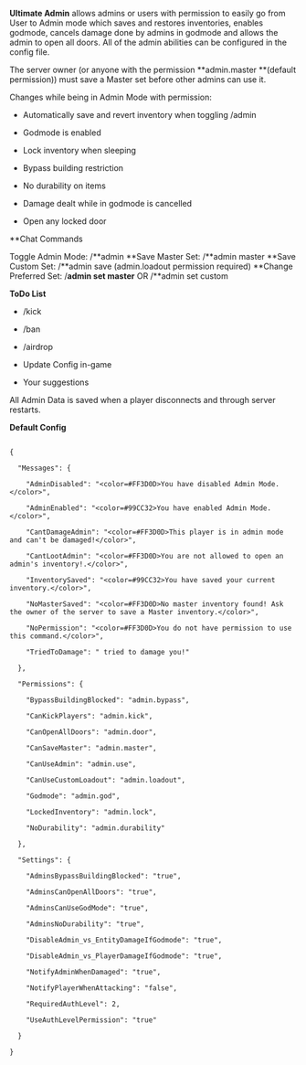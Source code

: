 **Ultimate Admin** allows admins or users with permission to easily go from User to Admin mode which saves and restores inventories, enables godmode, cancels damage done by admins in godmode and allows the admin to open all doors. All of the admin abilities can be configured in the config file.


The server owner (or anyone with the permission **admin.master **(default permission)) must save a Master set before other admins can use it.


Changes while being in Admin Mode with permission:

- Automatically save and revert inventory when toggling /admin

- Godmode is enabled

- Lock inventory when sleeping

- Bypass building restriction

- No durability on items

- Damage dealt while in godmode is cancelled

- Open any locked door

**Chat Commands

Toggle Admin Mode: /**admin
**Save Master Set: /**admin master
**Save Custom Set: /**admin save (admin.loadout permission required)
**Change Preferred Set: /**admin set master** OR /**admin set custom

**ToDo List**

- /kick

- /ban

- /airdrop

- Update Config in-game

- Your suggestions


All Admin Data is saved when a player disconnects and through server restarts.

**Default Config**

````

{

  "Messages": {

    "AdminDisabled": "<color=#FF3D0D>You have disabled Admin Mode.</color>",

    "AdminEnabled": "<color=#99CC32>You have enabled Admin Mode.</color>",

    "CantDamageAdmin": "<color=#FF3D0D>This player is in admin mode and can't be damaged!</color>",

    "CantLootAdmin": "<color=#FF3D0D>You are not allowed to open an admin's inventory!.</color>",

    "InventorySaved": "<color=#99CC32>You have saved your current inventory.</color>",

    "NoMasterSaved": "<color=#FF3D0D>No master inventory found! Ask the owner of the server to save a Master inventory.</color>",

    "NoPermission": "<color=#FF3D0D>You do not have permission to use this command.</color>",

    "TriedToDamage": " tried to damage you!"

  },

  "Permissions": {

    "BypassBuildingBlocked": "admin.bypass",

    "CanKickPlayers": "admin.kick",

    "CanOpenAllDoors": "admin.door",

    "CanSaveMaster": "admin.master",

    "CanUseAdmin": "admin.use",

    "CanUseCustomLoadout": "admin.loadout",

    "Godmode": "admin.god",

    "LockedInventory": "admin.lock",

    "NoDurability": "admin.durability"

  },

  "Settings": {

    "AdminsBypassBuildingBlocked": "true",

    "AdminsCanOpenAllDoors": "true",

    "AdminsCanUseGodMode": "true",

    "AdminsNoDurability": "true",

    "DisableAdmin_vs_EntityDamageIfGodmode": "true",

    "DisableAdmin_vs_PlayerDamageIfGodmode": "true",

    "NotifyAdminWhenDamaged": "true",

    "NotifyPlayerWhenAttacking": "false",

    "RequiredAuthLevel": 2,

    "UseAuthLevelPermission": "true"

  }

}

 
````